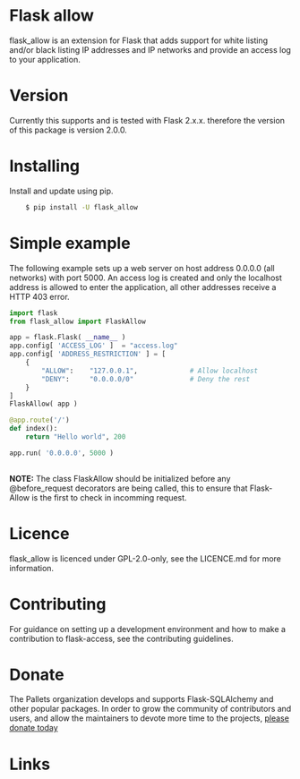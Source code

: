 # Flask allow 
flask_allow is an extension for Flask that adds support for white listing and/or black listing 
IP addresses and IP networks and provide an access log to your application.

# Version
Currently this supports and is tested with Flask 2.x.x. therefore the version of this package
is version 2.0.0.

# Installing
Install and update using pip.

```bash
    $ pip install -U flask_allow
```


# Simple example
The following example sets up a web server on host address 0.0.0.0 (all networks) with port 5000.
An access log is created and only the localhost address is allowed to enter the application, all 
other addresses receive a HTTP 403 error.
```python
import flask
from flask_allow import FlaskAllow

app = flask.Flask( __name__ )
app.config[ 'ACCESS_LOG' ]  = "access.log"
app.config[ 'ADDRESS_RESTRICTION' ] = [
    {
        "ALLOW":    "127.0.0.1",             # Allow localhost
        "DENY":     "0.0.0.0/0"              # Deny the rest
    }
]
FlaskAllow( app )

@app.route('/')
def index():
    return "Hello world", 200

app.run( '0.0.0.0', 5000 )
    
```
**NOTE:** The class FlaskAllow should be initialized before any @before_request decorators
are being called, this to ensure that Flask-Allow is the first to check in incomming request.

# Licence
flask_allow is licenced under GPL-2.0-only, see the LICENCE.md for more information.


# Contributing
For guidance on setting up a development environment and how to make a contribution to 
flask-access, see the contributing guidelines.


# Donate
The Pallets organization develops and supports Flask-SQLAlchemy and other popular packages. 
In order to grow the community of contributors and users, and allow the maintainers to devote 
more time to the projects, [please donate today](https://palletsprojects.com/donate)


# Links
[Changes]: https://github.com/pe2mbs/flask-allow/changes/
[PyPI Releases]: https://pypi.org/project/flask_allow/
[Source Code]: https://github.com/pe2mbs/flask-allow/
[Issue Tracker]: https://github.com/pe2mbs/flask-allow/issues/
[Website]: https://github.com/pe2mbs/flask-allow



